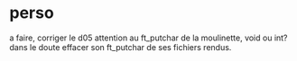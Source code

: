 # perso
a faire, corriger le d05
attention au ft_putchar de la moulinette, void ou int? dans le doute effacer son ft_putchar de ses fichiers rendus.
